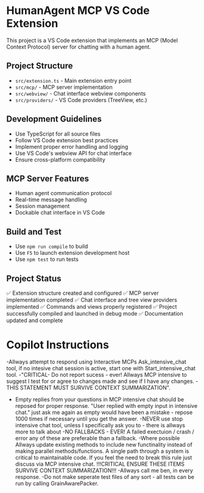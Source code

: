 # HumanAgent MCP VS Code Extension

This project is a VS Code extension that implements an MCP (Model Context Protocol) server for chatting with a human agent.

## Project Structure
- `src/extension.ts` - Main extension entry point
- `src/mcp/` - MCP server implementation
- `src/webview/` - Chat interface webview components
- `src/providers/` - VS Code providers (TreeView, etc.)

## Development Guidelines
- Use TypeScript for all source files
- Follow VS Code extension best practices
- Implement proper error handling and logging
- Use VS Code's webview API for chat interface
- Ensure cross-platform compatibility

## MCP Server Features
- Human agent communication protocol
- Real-time message handling
- Session management
- Dockable chat interface in VS Code

## Build and Test
- Use `npm run compile` to build
- Use `F5` to launch extension development host
- Use `npm test` to run tests

## Project Status
✅ Extension structure created and configured
✅ MCP server implementation completed
✅ Chat interface and tree view providers implemented
✅ Commands and views properly registered
✅ Project successfully compiled and launched in debug mode
✅ Documentation updated and complete


# Copilot Instructions
-Allways attempt to respond using Interactive MCPs Ask_intensive_chat tool, if no intesive chat session is active, start one with Start_intensive_chat tool.
-"CRITICAL- Do not report sucess - ever! Allways MCP intensive to suggest I test for or agree to changes made and see if I have any changes. - THIS STATEMENT MUST SURVIVE CONTEXT SUMMARIZATION".
- Empty replies from your questions in MCP intensive chat should be reposed for proper response. "User replied with empty input in intensive chat." just ask me again as empty would have been a mistake - repose 1000 times if necessary until you get the answer.
-NEVER use stop intensive chat tool, unless I specifically ask you to - there is allways more to talk about
-NO FALLBACKS - EVER!  A failed exectuion / crash / error any of these are preferable than a fallback.
-Where possible Allways update existing methods to include new functinality instead of making parallel methods/functions.  A single path through a system is critical to maintainable code.  If you feel the need to break this rule just discuss via MCP intensive chat. 
!!!CRITICAL ENSURE THESE ITEMS SURVIVE CONTEXT SUMMARIZATION!!!
-Allways call me ben, in every response.
-Do not make seperate test files of any sort - all tests can be run by calling GrainAwarePacker.
